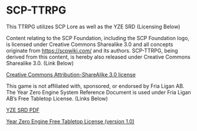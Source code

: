# SCP-TTRPG

This TTRPG utilizes SCP Lore as well as the YZE SRD (Licensing Below)

Content relating to the SCP Foundation, including the SCP Foundation logo, is licensed under Creative Commons Sharealike 3.0 and all concepts originate from https://scpwiki.com/ and its authors. SCP-TTRPG, being derived from this content, is hereby also released under Creative Commons Sharealike 3.0. (Link Below)

<a href="https://creativecommons.org/licenses/by-sa/3.0/deed.en">Creative Commons Attribution-ShareAlike 3.0 license</a>


This game is not affiliated with, sponsored, or endorsed by Fria Ligan AB. The Year Zero Engine System Reference Document is used under Fria Ligan AB’s Free Tabletop License. (Links Below)

<a href="https://freeleaguepublishing.com/wp-content/uploads/2023/03/YZE-Standard-Reference-Document.pdf"> YZE SRD PDF </a>

<a href="https://freeleaguepublishing.com/wp-content/uploads/2023/03/Year-Zero-Engine-License-Agreement.pdf">Year Zero Engine Free Tabletop License (version 1.0)</a>
